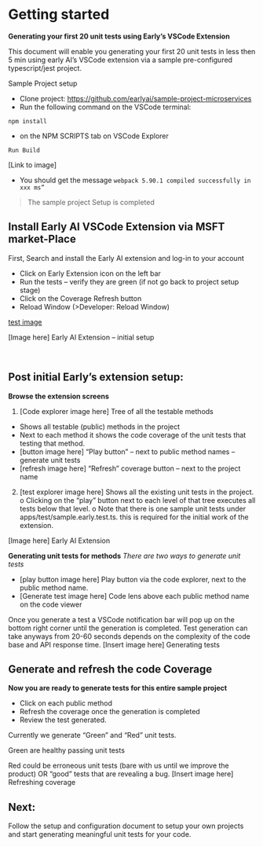# Getting started

**Generating your first 20 unit tests using Early’s VSCode Extension**

This document will enable you generating your first 20 unit tests in less then 5 min using early AI’s VSCode extension via a sample pre-configured typescript/jest project.

Sample Project setup
* Clone project: https://github.com/earlyai/sample-project-microservices 
* Run the following command on the VSCode terminal:
```
npm install
```

*	on the NPM SCRIPTS tab on VSCode Explorer
```
Run Build
```
[Link to image]
* You should get the message 
```webpack 5.90.1 compiled successfully in xxx ms”```

>The sample project Setup is completed

## Install Early AI VSCode Extension via MSFT market-Place

First, Search and install the Early AI extension and log-in to your account

* Click on Early Extension icon on the left bar
* Run the tests – verify they are green (if not go back to project setup stage)
* Click on the Coverage Refresh button
* Reload Window (>Developer: Reload Window)

[test image](https://github.com/babybeluga1980/documentation/blob/a4a6fa81b08b7e5912b56f3f6c6e5e6203ca6f90/media/test.png)

[Image here]
Early AI Extension – initial setup

 
## Post initial Early’s extension setup:
**Browse the extension screens** 
1.	  [Code explorer image here] Tree of all the testable methods
* Shows all testable (public) methods in the project 
* Next to each method it shows the code coverage of the unit tests that testing that method.
* [button image here] “Play button” – next to public method names – generate unit tests 
* [refresh image here] “Refresh” coverage button – next to the project name


2.	 [test explorer image here] Shows all the existing unit tests in the project. 
o	Clicking on the “play” button next to each level of that tree executes all tests below that level.
o	Note that there is one sample unit tests under apps/test/sample.early.test.ts. this is required for the initial work of the extension. 

[Image here]
Early AI Extension

**Generating unit tests for methods**
*There are two ways to generate unit tests*
* [play button image here] Play button via the code explorer, next to the public method name.
* [Generate test image here]  Code lens above each public method name on the code viewer

Once you generate a test a VSCode notification bar will pop up on the bottom right corner until the generation is completed. Test generation can take anyways from 20-60 seconds depends on the complexity of the code base and API response time.
[Insert image here]
Generating tests
 
 ## Generate and refresh the code Coverage ##
**Now you are ready to generate tests for this entire sample project**

* Click on each public method
* Refresh the coverage once the generation is completed
* Review the test generated.

Currently we generate “Green” and “Red” unit tests.

Green are healthy passing unit tests

Red could be erroneous unit tests (bare with us until we improve the product) OR “good” tests that are revealing a bug.
[Insert image here]
Refreshing coverage

## Next: ## 
Follow the setup and configuration document to setup your own projects and start generating meaningful unit tests for your code.
